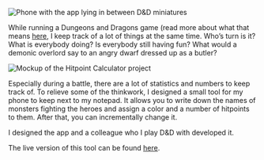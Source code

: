 ![Phone with the app lying in between D&D miniatures](ProjectsImages/HitpointCalculator/HitpointCalculator-minis.jpg)

While running a Dungeons and Dragons game (read more about what that means [here](http://www.koenhoogendoorn.nl/dragon's-quill), I keep track of a lot of things at the same time. Who’s turn is it? What is everybody doing? Is everybody still having fun? What would a demonic overlord say to an angry dwarf dressed up as a butler?

![Mockup of the Hitpoint Calculator project](ProjectsImages/HitpointCalculator/HitpointCalculator-flow-mockup.png)

Especially during a battle, there are a lot of statistics and numbers to keep track of. To relieve some of the thinkwork, I designed a small tool for my phone to keep next to my notepad. It allows you to write down the names of monsters fighting the heroes and assign a color and a number of hitpoints to them. After that, you can incrementally change it.

I designed the app and a colleague who I play D&D with developed it.

The live version of this tool can be found [here](https://aartvanempel.github.io/hitpoint-calculator/).
